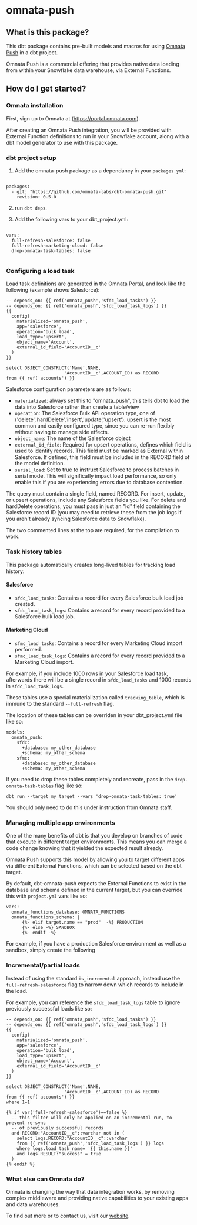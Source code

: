 # omnata-push

## What is this package?

This dbt package contains pre-built models and macros for using [Omnata Push](https://omnata.com) in a dbt project.

Omnata Push is a commercial offering that provides native data loading from within your Snowflake data warehouse, via External Functions.

## How do I get started?

### Omnata installation

First, sign up to Omnata at (https://portal.omnata.com).

After creating an Omnata Push integration, you will be provided with External Function definitions to run in your Snowflake account, along with a dbt model generator to use with this package.

### dbt project setup

1) Add the omnata-push package as a dependancy in your `packages.yml`:

```

packages:
  - git: "https://github.com/omnata-labs/dbt-omnata-push.git"
    revision: 0.5.0

```

2) run `dbt deps`.

3) Add the following vars to your dbt_project.yml:

```

vars:
  full-refresh-salesforce: false
  full-refresh-marketing-cloud: false
  drop-omnata-task-tables: false
  
```

### Configuring a load task

Load task definitions are generated in the Omnata Portal, and look like the following (example shows Salesforce):

```
-- depends_on: {{ ref('omnata_push','sfdc_load_tasks') }}
-- depends_on: {{ ref('omnata_push','sfdc_load_task_logs') }}
{{
  config(
    materialized='omnata_push',
    app='salesforce',
    operation='bulk_load',
    load_type='upsert',
    object_name='Account',
    external_id_field='AccountID__c'
  )
}}

select OBJECT_CONSTRUCT('Name',NAME,
                      'AccountID__c',ACCOUNT_ID) as RECORD
from {{ ref('accounts') }}

```

Salesforce configuration parameters are as follows:
- `materialized`: always set this to "omnata_push", this tells dbt to load the data into Salesforce rather than create a table/view
- `operation`: The Salesforce Bulk API operation type, one of ('delete','hardDelete','insert','update','upsert'). upsert is the most common and easily configured type, since you can re-run flexibly without having to manage side effects.
- `object_name`: The name of the Salesforce object
- `external_id_field`: Required for upsert operations, defines which field is used to identify records. This field must be marked as External within Salesforce. If defined, this field must be included in the RECORD field of the model definition.
- `serial_load`: Set to true to instruct Salesforce to process batches in serial mode. This will significatly impact load performance, so only enable this if you are experiencing errors due to database contention.

The query must contain a single field, named RECORD. For insert, update, or upsert operations, include any Salesforce fields you like. For delete and hardDelete operations, you must pass in just an "Id" field containing the Salesforce record ID (you may need to retrieve these from the job logs if you aren't already syncing Salesforce data to Snowflake).

The two commented lines at the top are required, for the compilation to work.

### Task history tables

This package automatically creates long-lived tables for tracking load history:

#### Salesforce
- `sfdc_load_tasks`: Contains a record for every Salesforce bulk load job created.
- `sfdc_load_task_logs`: Contains a record for every record provided to a Salesforce bulk load job.
#### Marketing Cloud
- `sfmc_load_tasks`: Contains a record for every Marketing Cloud import performed.
- `sfmc_load_task_logs`: Contains a record for every record provided to a Marketing Cloud import.

For example, if you include 1000 rows in your Salesforce load task, afterwards there will be a single record in `sfdc_load_tasks` and 1000 records in `sfdc_load_task_logs`.

These tables use a special materialization called `tracking_table`, which is immune to the standard `--full-refresh` flag.

The location of these tables can be overriden in your dbt_project.yml file like so:
```
models:
  omnata_push:
    sfdc:
      +database: my_other_database
      +schema: my_other_schema
    sfmc:
      +database: my_other_database
      +schema: my_other_schema
```

If you need to drop these tables completely and recreate, pass in the `drop-omnata-task-tables` flag like so:
```
dbt run --target my_target --vars 'drop-omnata-task-tables: true'
```
You should only need to do this under instruction from Omnata staff.

### Managing multiple app environments

One of the many benefits of dbt is that you develop on branches of code that execute in different target environments. This means you can merge a code change knowing that it yielded the expected result already.

Omnata Push supports this model by allowing you to target different apps via different External Functions, which can be selected based on the dbt target.

By default, dbt-omnata-push expects the External Functions to exist in the database and schema defined in the current target, but you can override this with `project.yml` vars like so:

```
vars:
  omnata_functions_database: OMNATA_FUNCTIONS
  omnata_functions_schema: |
      {%- elif target.name == "prod"  -%} PRODUCTION
      {%- else -%} SANDBOX
      {%- endif -%}
```

For example, if you have a production Salesforce environment as well as a sandbox, simply create the following
### Incremental/partial loads

Instead of using the standard `is_incremental` approach, instead use the `full-refresh-salesforce` flag to narrow down which records to include in the load.

For example, you can reference the `sfdc_load_task_logs` table to ignore previously successful loads like so:
```
-- depends_on: {{ ref('omnata_push','sfdc_load_tasks') }}
-- depends_on: {{ ref('omnata_push','sfdc_load_task_logs') }}
{{
  config(
    materialized='omnata_push',
    app='salesforce',
    operation='bulk_load',
    load_type='upsert',
    object_name='Account',
    external_id_field='AccountID__c'
  )
}}

select OBJECT_CONSTRUCT('Name',NAME,
                      'AccountID__c',ACCOUNT_ID) as RECORD
from {{ ref('accounts') }}
where 1=1

{% if var('full-refresh-salesforce')==false %}
  -- this filter will only be applied on an incremental run, to prevent re-sync
  -- of previously successful records
  and RECORD:"AccountID__c"::varchar not in (
    select logs.RECORD:"AccountID__c"::varchar 
    from {{ ref('omnata_push','sfdc_load_task_logs') }} logs
    where logs.load_task_name= '{{ this.name }}'
    and logs.RESULT:"success" = true
  )
{% endif %}

```

### What else can Omnata do?

Omnata is changing the way that data integration works, by removing complex middleware and providing native capabilities to your existing apps and data warehouses.

To find out more or to contact us, visit our [website](http://omnata.com).
